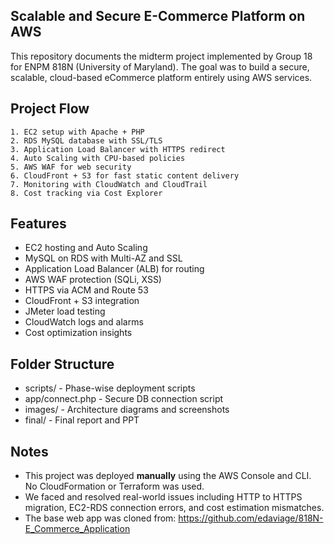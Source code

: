 
## Scalable and Secure E-Commerce Platform on AWS

This repository documents the midterm project implemented by Group 18 for ENPM 818N (University of Maryland). The goal was to build a secure, scalable, cloud-based eCommerce platform entirely using AWS services.

## Project Flow

    1. EC2 setup with Apache + PHP
    2. RDS MySQL database with SSL/TLS
    3. Application Load Balancer with HTTPS redirect
    4. Auto Scaling with CPU-based policies
    5. AWS WAF for web security
    6. CloudFront + S3 for fast static content delivery
    7. Monitoring with CloudWatch and CloudTrail
    8. Cost tracking via Cost Explorer

## Features

- EC2 hosting and Auto Scaling
- MySQL on RDS with Multi-AZ and SSL
- Application Load Balancer (ALB) for routing
- AWS WAF protection (SQLi, XSS)
- HTTPS via ACM and Route 53
- CloudFront + S3 integration
- JMeter load testing
- CloudWatch logs and alarms
- Cost optimization insights

## Folder Structure

- scripts/ - Phase-wise deployment scripts 
- app/connect.php - Secure DB connection script
- images/ - Architecture diagrams and screenshots
- final/ - Final report and PPT

## Notes

- This project was deployed **manually** using the AWS Console and CLI. No CloudFormation or Terraform was used.
- We faced and resolved real-world issues including HTTP to HTTPS migration, EC2-RDS connection errors, and cost estimation mismatches.
- The base web app was cloned from: https://github.com/edaviage/818N-E_Commerce_Application

